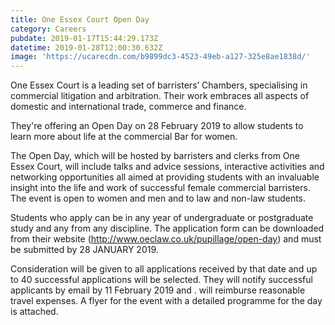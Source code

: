 ```yaml
---
title: One Essex Court Open Day
category: Careers
pubdate: 2019-01-17T15:44:29.173Z
datetime: 2019-01-28T12:00:30.632Z
image: 'https://ucarecdn.com/b9899dc3-4523-49eb-a127-325e8ae1838d/'
---
```

One Essex Court is a leading set of barristers’ Chambers, specialising in commercial litigation and arbitration. Their work embraces all aspects of domestic and international trade, commerce and finance.

They're offering an Open Day on 28 February 2019 to allow students to learn more about life at the commercial Bar for women. 

The Open Day, which will be hosted by barristers and clerks from One Essex Court, will include talks and advice sessions, interactive activities and networking opportunities all aimed at providing students with an invaluable insight into the life and work of successful female commercial barristers. The event is open to women and men and to law and non-law students.

Students who apply can be in any year of undergraduate or postgraduate study and any from any discipline. The application form can be downloaded from their website (http://www.oeclaw.co.uk/pupillage/open-day) and must be submitted by 28 JANUARY 2019. 

Consideration will be given to all applications received by that date and up to 40 successful applications will be selected. They will notify successful applicants by email by 11 February 2019 and . will reimburse reasonable travel expenses. A flyer for the event with a detailed programme for the day is attached.
